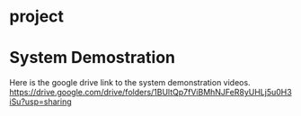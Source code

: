 # project

# System Demostration

Here is the google drive link to the system demonstration videos.
https://drive.google.com/drive/folders/1BUltQp7fViBMhNJFeR8yUHLj5u0H3iSu?usp=sharing
